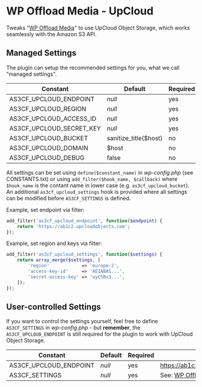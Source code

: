 # WP Offload Media - UpCloud

Tweaks "[WP Offload Media](https://deliciousbrains.com/wp-offload-media/)" to use UpCloud Object Storage, which works seamlessly with the Amazon S3 API.

## Managed Settings

The plugin can setup the recommended settings for you, what we call "managed settings".

| Constant | Default | Required | Example |
| -------- | ------- | ------- | ------- |
| AS3CF_UPCLOUD_ENDPOINT | *null* | yes | https://ab1c2.upcloudobjects.com |
| AS3CF_UPCLOUD_REGION | *null* | yes | europe-2 |
| AS3CF_UPCLOUD_ACCESS_ID | *null* | yes | AEIABA1... |
| AS3CF_UPCLOUD_SECRET_KEY | *null* | yes | uyC5Bx3... |
| AS3CF_UPCLOUD_BUCKET | sanitize_title($host) | no | example-com |
| AS3CF_UPCLOUD_DOMAIN | $host | no | example.com |
| AS3CF_UPCLOUD_DEBUG | false | no | true |

All settings can be set using `define($constant_name)` in *wp-config.php*  (see CONSTANTS.txt) or using `add_filter($hook_name, $callback)` where `$hook_name` is the contant name in lower case (e.g. `as3cf_upcloud_bucket`). An additional `as3cf_upcloud_settings` hook is provided where all settings can be modified before `AS3CF_SETTINGS` is defined.

Example, set endpoint via filter:

```php
add_filter('as3cf_upcloud_endpoint', function($endpoint) {
    return 'https://ab1c2.upcloudobjects.com';
});
```

Example, set region and keys via filter:

```php
add_filter('as3cf_upcloud_settings', function($settings) {
    return array_merge($settings, [
        'region'            => 'europe-2',
        'access-key-id'     => 'AEIABA1...',
        'secret-access-key' => 'uyC5Bx3...',
    ]);
});
```

## User-controlled Settings

If you want to control the settings yourself, feel free to define `AS3CF_SETTINGS` in *wp-config.php* - but **remember**, the `AS3CF_UPCLOUD_ENDPOINT` is still required for the plugin to work with UpCloud Object Storage.

| Constant | Default | Required | Example |
| -------- | ------- | ------- | ------- |
| AS3CF_UPCLOUD_ENDPOINT | *null* | yes | https://ab1c2.upcloudobjects.com |
| AS3CF_SETTINGS | *null* | yes | See: [WP Offload Media Docs](https://deliciousbrains.com/wp-offload-media/doc/settings-constants/) |

